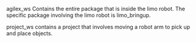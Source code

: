 agilex_ws Contains the entire package that is inside the limo robot.
The specific package involving the limo robot is limo_bringup.

project_ws contains a project that involves moving a robot arm to pick up and place objects.

